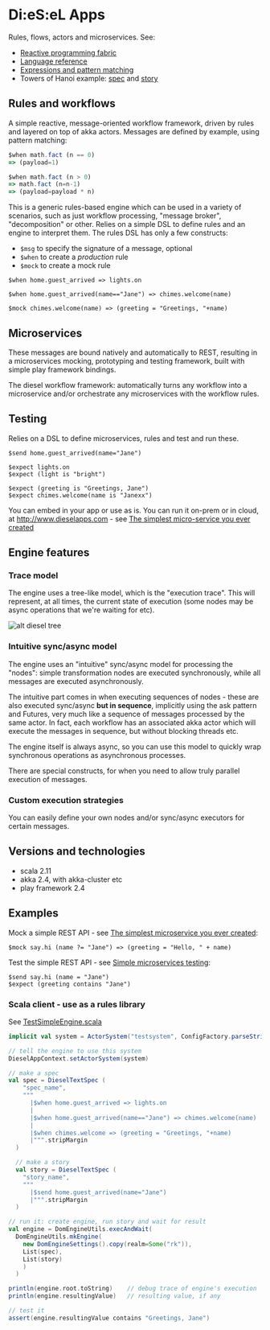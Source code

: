 # Di:eS:eL Apps

Rules, flows, actors and microservices. See:
- [Reactive programming fabric](http://www.dieselapps.com/wiki/Cool_Scala/Reactive_programming_fabric_-_streams,_actors_and_more)
- [Language reference](http://specs.dieselapps.com/Topic/DSL_Reference)
- [Expressions and pattern matching](http://specs.dieselapps.com/Topic/Expressions_and_pattern_matching)
- Towers of Hanoi example: [spec](http://specs.dieselapps.com/wiki/Spec:hanoi-spec) and [story](http://specs.dieselapps.com/wiki/Story:hanoi-story)

## Rules and workflows

A simple reactive, message-oriented workflow framework, driven by rules and layered on top of akka actors. Messages are
defined by example, using pattern matching:

```js
$when math.fact (n == 0)
=> (payload=1)

$when math.fact (n > 0)
=> math.fact (n=n-1)
=> (payload=payload * n)
```

This is a generic rules-based engine which can be used in a variety of scenarios, such as just workflow processing,
"message broker", "decomposition" or other. Relies on a simple DSL to define rules and an engine to
interpret them. The rules DSL has only a few constructs:
 - `$msg` to specify the signature of a message, optional
 - `$when` to create a *production* rule
 - `$mock` to create a mock rule

```
$when home.guest_arrived => lights.on

$when home.guest_arrived(name=="Jane") => chimes.welcome(name)

$mock chimes.welcome(name) => (greeting = "Greetings, "+name)
```

## Microservices

These messages are bound natively and automatically to REST, resulting in a microservices mocking, prototyping and
testing framework, built with simple play framework bindings.

The diesel workflow framework: automatically turns any workflow into a microservice and/or orchestrate any microservices with the workflow rules.

## Testing

Relies on a DSL to define microservices, rules and test and run these.

```
$send home.guest_arrived(name="Jane")

$expect lights.on
$expect (light is "bright")

$expect (greeting is "Greetings, Jane")
$expect chimes.welcome(name is "Janexx")
```

You can embed in your app or use as is. You can run it on-prem or in cloud, at http://www.dieselapps.com - see [The simplest micro-service you ever created](http://www.dieselapps.com/wiki/Cool_Scala/The_one-liner_microservice)

## Engine features

### Trace model

The engine uses a tree-like model, which is the "execution trace". This will represent, at all times, the current state of execution (some nodes may be async operations that we're waiting for etc).

![alt diesel tree](http://cdn.razie.com/Public/diesel/lights-chimes-wrong.png)

### Intuitive sync/async model

The engine uses an "intuitive" sync/async model for processing the "nodes": simple transformation nodes are executed synchronously, while all messages are executed asynchronously.

The intuitive part comes in when executing sequences of nodes - these are also executed sync/async **but in sequence**,
implicitly using the ask pattern and Futures, very much like a sequence of messages processed by the same actor. In fact,
 each workflow has an associated akka actor which will execute the messages in sequence, but without blocking threads etc.

The engine itself is always async, so you can use this model to quickly wrap synchronous operations as asynchronous processes.

There are special constructs, for when you need to allow truly parallel execution of messages.

### Custom execution strategies

You can easily define your own nodes and/or sync/async executors for certain messages.


## Versions and technologies

- scala 2.11
- akka 2.4, with akka-cluster etc
- play framework 2.4

## Examples

Mock a simple REST API - see [The simplest microservice you ever created](http://www.dieselapps.com/wiki/Cool_Scala/The_one-liner_microservice):

```
$mock say.hi (name ?= "Jane") => (greeting = "Hello, " + name)
```

Test the simple REST API - see [Simple microservices testing](http://www.dieselapps.com/wiki/Cool_Scala/Simple_microservices_testing):

```
$send say.hi (name = "Jane")
$expect (greeting contains "Jane")
```

### Scala client - use as a rules library

See [TestSimpleEngine.scala](/diesel/src/test/scala/tests/TestSimpleEngine.scala)

```scala
implicit val system = ActorSystem("testsystem", ConfigFactory.parseString(""" """))

// tell the engine to use this system
DieselAppContext.setActorSystem(system)

// make a spec
val spec = DieselTextSpec (
    "spec_name",
    """
      |$when home.guest_arrived => lights.on
      |
      |$when home.guest_arrived(name=="Jane") => chimes.welcome(name)
      |
      |$when chimes.welcome => (greeting = "Greetings, "+name)
      |""".stripMargin
  )

  // make a story
  val story = DieselTextSpec (
    "story_name",
    """
      |$send home.guest_arrived(name="Jane")
      |""".stripMargin
  )

// run it: create engine, run story and wait for result
val engine = DomEngineUtils.execAndWait(
  DomEngineUtils.mkEngine(
    new DomEngineSettings().copy(realm=Some("rk")),
    List(spec),
    List(story)
    )
  )

println(engine.root.toString)    // debug trace of engine's execution
println(engine.resultingValue)   // resulting value, if any

// test it
assert(engine.resultingValue contains "Greetings, Jane")
```
